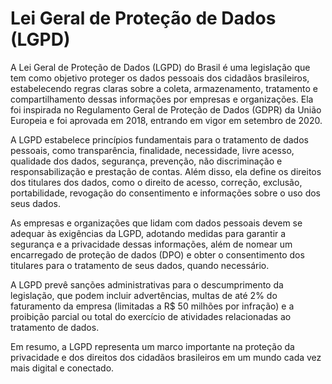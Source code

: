 # Lei Geral de Proteção de Dados (LGPD)

A Lei Geral de Proteção de Dados (LGPD) do Brasil é uma legislação que tem como objetivo proteger os dados pessoais dos cidadãos brasileiros, estabelecendo regras claras sobre a coleta, armazenamento, tratamento e compartilhamento dessas informações por empresas e organizações. Ela foi inspirada no Regulamento Geral de Proteção de Dados (GDPR) da União Europeia e foi aprovada em 2018, entrando em vigor em setembro de 2020.

A LGPD estabelece princípios fundamentais para o tratamento de dados pessoais, como transparência, finalidade, necessidade, livre acesso, qualidade dos dados, segurança, prevenção, não discriminação e responsabilização e prestação de contas. Além disso, ela define os direitos dos titulares dos dados, como o direito de acesso, correção, exclusão, portabilidade, revogação do consentimento e informações sobre o uso dos seus dados.

As empresas e organizações que lidam com dados pessoais devem se adequar às exigências da LGPD, adotando medidas para garantir a segurança e a privacidade dessas informações, além de nomear um encarregado de proteção de dados (DPO) e obter o consentimento dos titulares para o tratamento de seus dados, quando necessário.

A LGPD prevê sanções administrativas para o descumprimento da legislação, que podem incluir advertências, multas de até 2% do faturamento da empresa (limitadas a R$ 50 milhões por infração) e a proibição parcial ou total do exercício de atividades relacionadas ao tratamento de dados.

Em resumo, a LGPD representa um marco importante na proteção da privacidade e dos direitos dos cidadãos brasileiros em um mundo cada vez mais digital e conectado.